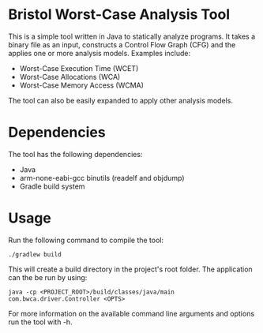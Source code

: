 # Bristol Worst-Case Analysis Tool

This is a simple tool written in Java to statically analyze programs. It takes a binary file as an input, constructs a Control Flow Graph (CFG) and the applies one or more analysis models. Examples include:

* Worst-Case Execution Time (WCET)
* Worst-Case Allocations (WCA)
* Worst-Case Memory Access (WCMA)

The tool can also be easily expanded to apply other analysis models.

# Dependencies

The tool has the following dependencies:

* Java
* arm-none-eabi-gcc binutils (readelf and objdump)
* Gradle build system

# Usage

Run the following command to compile the tool:

```
./gradlew build
```

This will create a build directory in the project's root folder. The application can the be run by using:

```
java -cp <PROJECT_ROOT>/build/classes/java/main com.bwca.driver.Controller <OPTS>
```

For more information on the available command line arguments and options run the tool with -h.
